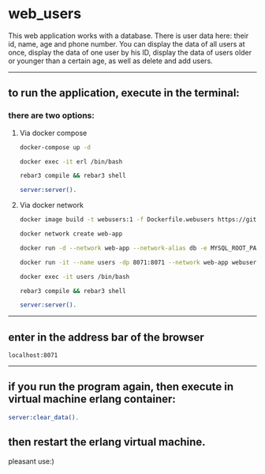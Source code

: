 web_users
==================================================
This web application works with a database. 
There is user data here: their id, name, age and phone number. 
You can display the data of all users at once, display the data of one user by his ID, display the data of users older or younger than a certain age, as well as delete and add users.

------------------------------------------------
to run the application, execute in the terminal:
------------------------------------------------ 
### there are two options:
 1. Via docker compose
    ~~~bash
    docker-compose up -d
    ~~~
    ~~~bash
    docker exec -it erl /bin/bash
    ~~~
    ~~~bash
    rebar3 compile && rebar3 shell
    ~~~
    ~~~bash
    server:server().
    ~~~
 2. Via docker network
    ~~~bash
    docker image build -t webusers:1 -f Dockerfile.webusers https://github.com/salvasser/Erlang.git#main
    ~~~
    ~~~bash
    docker network create web-app
    ~~~
    ~~~bash
    docker run -d --network web-app --network-alias db -e MYSQL_ROOT_PASSWORD=123456 -e MYSQL_DATABASE=erlang mysql:8.0
    ~~~
    ~~~bash
    docker run -it --name users -dp 8071:8071 --network web-app webusers:1
    ~~~
    ~~~bash
    docker exec -it users /bin/bash
    ~~~
    ~~~bash
    rebar3 compile && rebar3 shell
    ~~~
    ~~~bash
    server:server().
    ~~~
------------------------------------------------
enter in the address bar of the browser
------------------------------------------------

	localhost:8071
------------------------------------------------
if you run the program again, then execute in virtual machine erlang container:
------------------------------------------------

   ~~~bash
   server:clear_data().
   ~~~
	
then restart the erlang virtual machine.
------------------------------------------------


pleasant use:)
